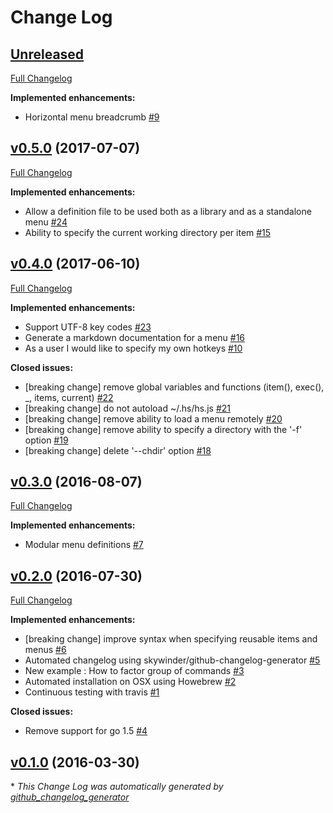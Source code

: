 # Change Log

## [Unreleased](https://github.com/julienmoumne/hotshell/tree/HEAD)

[Full Changelog](https://github.com/julienmoumne/hotshell/compare/v0.5.0...HEAD)

**Implemented enhancements:**

- Horizontal menu breadcrumb [\#9](https://github.com/julienmoumne/hotshell/issues/9)

## [v0.5.0](https://github.com/julienmoumne/hotshell/tree/v0.5.0) (2017-07-07)
[Full Changelog](https://github.com/julienmoumne/hotshell/compare/v0.4.0...v0.5.0)

**Implemented enhancements:**

- Allow a definition file to be used both as a library and as a standalone menu [\#24](https://github.com/julienmoumne/hotshell/issues/24)
- Ability to specify the current working directory per item [\#15](https://github.com/julienmoumne/hotshell/issues/15)

## [v0.4.0](https://github.com/julienmoumne/hotshell/tree/v0.4.0) (2017-06-10)
[Full Changelog](https://github.com/julienmoumne/hotshell/compare/v0.3.0...v0.4.0)

**Implemented enhancements:**

- Support UTF-8 key codes [\#23](https://github.com/julienmoumne/hotshell/issues/23)
- Generate a markdown documentation for a menu [\#16](https://github.com/julienmoumne/hotshell/issues/16)
- As a user I would like to specify my own hotkeys [\#10](https://github.com/julienmoumne/hotshell/issues/10)

**Closed issues:**

- \[breaking change\] remove global variables and functions \(item\(\), exec\(\), \_, items, current\) [\#22](https://github.com/julienmoumne/hotshell/issues/22)
- \[breaking change\] do not autoload ~/.hs/hs.js [\#21](https://github.com/julienmoumne/hotshell/issues/21)
- \[breaking change\] remove ability to load a menu remotely [\#20](https://github.com/julienmoumne/hotshell/issues/20)
- \[breaking change\] remove ability to specify a directory with the '-f' option [\#19](https://github.com/julienmoumne/hotshell/issues/19)
- \[breaking change\] delete '--chdir' option [\#18](https://github.com/julienmoumne/hotshell/issues/18)

## [v0.3.0](https://github.com/julienmoumne/hotshell/tree/v0.3.0) (2016-08-07)
[Full Changelog](https://github.com/julienmoumne/hotshell/compare/v0.2.0...v0.3.0)

**Implemented enhancements:**

- Modular menu definitions [\#7](https://github.com/julienmoumne/hotshell/issues/7)

## [v0.2.0](https://github.com/julienmoumne/hotshell/tree/v0.2.0) (2016-07-30)
[Full Changelog](https://github.com/julienmoumne/hotshell/compare/v0.1.0...v0.2.0)

**Implemented enhancements:**

- \[breaking change\] improve syntax when specifying reusable items and menus [\#6](https://github.com/julienmoumne/hotshell/issues/6)
- Automated changelog using skywinder/github-changelog-generator [\#5](https://github.com/julienmoumne/hotshell/issues/5)
- New example : How to factor group of commands [\#3](https://github.com/julienmoumne/hotshell/issues/3)
- Automated installation on OSX using Howebrew [\#2](https://github.com/julienmoumne/hotshell/issues/2)
- Continuous testing with travis [\#1](https://github.com/julienmoumne/hotshell/issues/1)

**Closed issues:**

- Remove support for go 1.5 [\#4](https://github.com/julienmoumne/hotshell/issues/4)

## [v0.1.0](https://github.com/julienmoumne/hotshell/tree/v0.1.0) (2016-03-30)


\* *This Change Log was automatically generated by [github_changelog_generator](https://github.com/skywinder/Github-Changelog-Generator)*